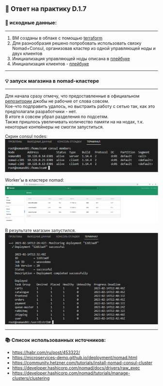 ## 📝 Ответ на практику D.1.7

### 📖 исходные данные:

---

1. ВМ созданы в облаке с помощью [terraform](https://github.com/SergeyErshov/D1-Proj/blob/main/D-1-6/terraform/main.tf)  
2. Для разнообразия решено попробовать использовать связку Nomad+Consul, организовав кластер из одной управляющей ноды и двух клиентов  
3. Инициализация управляющей ноды описана в [плейбуке](https://github.com/SergeyErshov/D1-Proj/blob/main/D-1-7/ansible/nomad-srv.yml)  
4. Инициализация клиентов - [плейбуке](https://github.com/SergeyErshov/D1-Proj/blob/main/D-1-7/ansible/nomad-cl.yml)  

---

### 💡 запуск магазина в nomad-кластере

---

Для начала сразу отмечу, что предоставленные в официальном [репозитории](https://github.com/SkillfactoryCoding/DEVOPS-Kubernates-user-contribs/tree/main/deploy/nomad/jobs) джобы не рабочие от слова совсем.  
Кое-что подправить удалось, но выстраить работу с сетью так, как это предполагали разработчики - нет.  
В итоге я совсем убрал разделения по подсетям.  
Также пришлось увеличивать количество памяти на на нодах, т.к. некоторые контейнеры не смогли запуститься.  

Скрин consul nodes: ![consul](https://github.com/SergeyErshov/D1-Proj/blob/main/D-1-3/raw/consul_members.png "Consul nodes")  

Worker'ы в кластере nomad: ![nomad](https://github.com/SergeyErshov/D1-Proj/blob/main/D-1-3/raw/nomad_cluster.png "Nomad cluster")  

В результате магазин запустился.  
![ishop](https://github.com/SergeyErshov/D1-Proj/blob/main/D-1-3/raw/weavedemo_run.png "Shop run")

---

### 📚 Список использованных источников:

* https://habr.com/ru/post/453322/
* https://microservices-demo.github.io/deployment/nomad.html
* https://community.hetzner.com/tutorials/install-nomad-consul-cluster
* https://developer.hashicorp.com/nomad/docs/drivers/raw_exec
* https://developer.hashicorp.com/nomad/tutorials/manage-clusters/clustering
